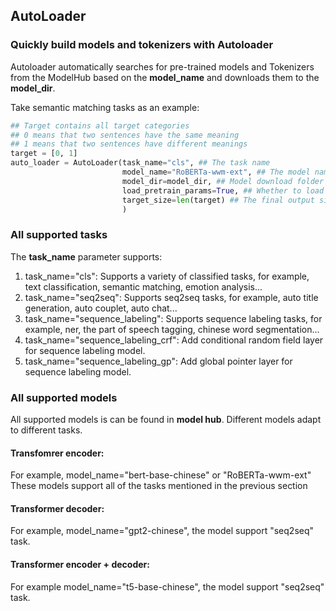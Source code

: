 ## AutoLoader

### Quickly build models and tokenizers with Autoloader
Autoloader automatically searches for pre-trained models and Tokenizers from the ModelHub based on the **model_name** and downloads them to the **model_dir**.

Take semantic matching tasks as an example:
```python
## Target contains all target categories
## 0 means that two sentences have the same meaning
## 1 means that two sentences have different meanings
target = [0, 1] 
auto_loader = AutoLoader(task_name="cls", ## The task name
                         model_name="RoBERTa-wwm-ext", ## The model name.
                         model_dir=model_dir, ## Model download folder
                         load_pretrain_params=True, ## Whether to load the pretraining model parameters. If False, only the model will be built and the pretraining parameters will not be downloaded.
                         target_size=len(target) ## The final output size of model. Use for classification.
                         )
```

### All supported tasks
The **task_name** parameter supports:
1. task_name="cls": Supports a variety of classified tasks, for example, text classification, semantic matching, emotion analysis...
2. task_name="seq2seq": Supports seq2seq tasks, for example, auto title generation, auto couplet, auto chat...
3. task_name="sequence_labeling": Supports sequence labeling tasks, for example, ner, the part of speech tagging, chinese word segmentation...
4. task_name="sequence_labeling_crf": Add conditional random field layer for sequence labeling model.
5. task_name="sequence_labeling_gp": Add global pointer layer for sequence labeling model.

### All supported models
All supported models is can be found in **model hub**.
Different models adapt to different tasks.

#### Transfomrer encoder: 

For example, model_name="bert-base-chinese" or "RoBERTa-wwm-ext" These models support all of the tasks mentioned in the previous section

#### Transformer decoder: 

For example, model_name="gpt2-chinese", the model support "seq2seq" task.

#### Transformer encoder + decoder:

For example model_name="t5-base-chinese", the model support "seq2seq" task.
